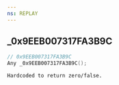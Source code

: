 ```yaml
---
ns: REPLAY
---
```

## _0x9EEB007317FA3B9C

```c
// 0x9EEB007317FA3B9C
Any _0x9EEB007317FA3B9C();
```

```
Hardcoded to return zero/false.
```

